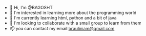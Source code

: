 - 👋 Hi, I’m @BAGOSHT
- 👀 I'm interested in learning more about the programming world
- 🌱 I'm currently learning html, python and a bit of java
- 💞️ I'm looking to collaborate with a small group to learn from them
- 📫 you can contact my email brauliniam@gmail.com


